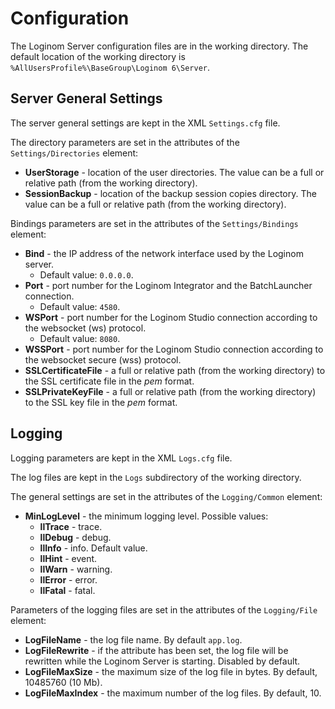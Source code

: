 # Configuration

The Loginom Server configuration files are in the working directory. The default location of the working directory is `%AllUsersProfile%\BaseGroup\Loginom 6\Server`.

## Server General Settings

The server general settings are kept in the XML `Settings.cfg` file.

The directory parameters are set in the attributes of the `Settings/Directories` element:

* **UserStorage** - location of the user directories. The value can be a full or relative path (from the working directory).
* **SessionBackup** - location of the backup session copies directory. The value can be a full or relative path (from the working directory).

Bindings parameters are set in the attributes of the `Settings/Bindings` element:

* **Bind** - the IP address of the network interface used by the Loginom server.
   * Default value: `0.0.0.0`.
* **Port** - port number for the Loginom Integrator and the BatchLauncher connection.
   * Default value: `4580`.
* **WSPort** - port number for the Loginom Studio connection according to the websocket (ws) protocol.
   * Default value: `8080`.
* **WSSPort** - port number for the Loginom Studio connection according to the websocket secure (wss) protocol.
* **SSLCertificateFile** - a full or relative path (from the working directory) to the SSL certificate file in the *pem* format.
* **SSLPrivateKeyFile** - a full or relative path (from the working directory) to the SSL key file in the *pem* format.

## Logging

Logging parameters are kept in the XML `Logs.cfg` file.

The log files are kept in the `Logs` subdirectory of the working directory.

The general settings are set in the attributes of the `Logging/Common` element:

* **MinLogLevel** - the minimum logging level. Possible values:
   * **llTrace** - trace.
   * **llDebug** - debug.
   * **llInfo** - info. Default value.
   * **llHint** - event.
   * **llWarn** - warning.
   * **llError** - error.
   * **llFatal** - fatal.

Parameters of the logging files are set in the attributes of the `Logging/File` element:

* **LogFileName** - the log file name. By default `app.log`.
* **LogFileRewrite** - if the attribute has been set, the log file will be rewritten while the Loginom Server is starting. Disabled by default.
* **LogFileMaxSize** - the maximum size of the log file in bytes. By default, 10485760 (10 Mb).
* **LogFileMaxIndex** - the maximum number of the log files. By default, 10.
